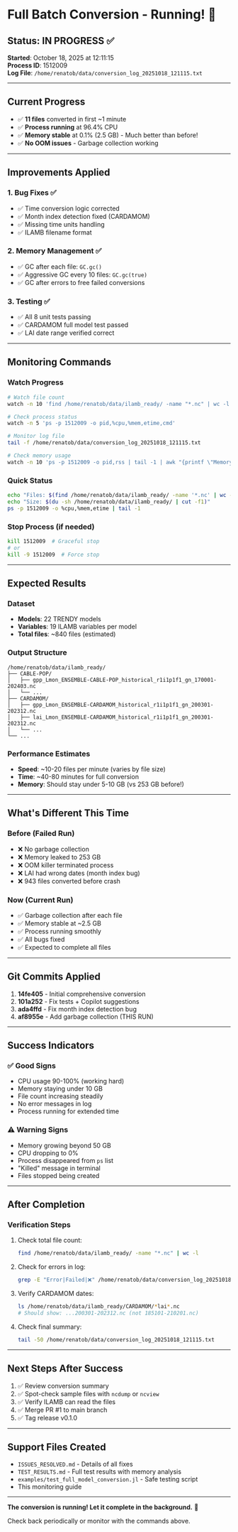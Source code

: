 # Full Batch Conversion - Running! 🚀

## Status: IN PROGRESS ✅

**Started**: October 18, 2025 at 12:11:15  
**Process ID**: 1512009  
**Log File**: `/home/renatob/data/conversion_log_20251018_121115.txt`

---

## Current Progress

- ✅ **11 files** converted in first ~1 minute
- ✅ **Process running** at 96.4% CPU
- ✅ **Memory stable** at 0.1% (2.5 GB) - Much better than before!
- ✅ **No OOM issues** - Garbage collection working

---

## Improvements Applied

### 1. Bug Fixes ✅
- ✅ Time conversion logic corrected
- ✅ Month index detection fixed (CARDAMOM)
- ✅ Missing time units handling
- ✅ ILAMB filename format

### 2. Memory Management ✅
- ✅ GC after each file: `GC.gc()`
- ✅ Aggressive GC every 10 files: `GC.gc(true)`
- ✅ GC after errors to free failed conversions

### 3. Testing ✅
- ✅ All 8 unit tests passing
- ✅ CARDAMOM full model test passed
- ✅ LAI date range verified correct

---

## Monitoring Commands

### Watch Progress
```bash
# Watch file count
watch -n 10 'find /home/renatob/data/ilamb_ready/ -name "*.nc" | wc -l'

# Check process status
watch -n 5 'ps -p 1512009 -o pid,%cpu,%mem,etime,cmd'

# Monitor log file
tail -f /home/renatob/data/conversion_log_20251018_121115.txt

# Check memory usage
watch -n 10 'ps -p 1512009 -o pid,rss | tail -1 | awk "{printf \"Memory: %.2f GB\n\", \$2/1024/1024}"'
```

### Quick Status
```bash
echo "Files: $(find /home/renatob/data/ilamb_ready/ -name '*.nc' | wc -l)"
echo "Size: $(du -sh /home/renatob/data/ilamb_ready/ | cut -f1)"
ps -p 1512009 -o %cpu,%mem,etime | tail -1
```

### Stop Process (if needed)
```bash
kill 1512009  # Graceful stop
# or
kill -9 1512009  # Force stop
```

---

## Expected Results

### Dataset
- **Models**: 22 TRENDY models
- **Variables**: 19 ILAMB variables per model
- **Total files**: ~840 files (estimated)

### Output Structure
```
/home/renatob/data/ilamb_ready/
├── CABLE-POP/
│   ├── gpp_Lmon_ENSEMBLE-CABLE-POP_historical_r1i1p1f1_gn_170001-202403.nc
│   └── ...
├── CARDAMOM/
│   ├── gpp_Lmon_ENSEMBLE-CARDAMOM_historical_r1i1p1f1_gn_200301-202312.nc
│   ├── lai_Lmon_ENSEMBLE-CARDAMOM_historical_r1i1p1f1_gn_200301-202312.nc
│   └── ...
└── ...
```

### Performance Estimates
- **Speed**: ~10-20 files per minute (varies by file size)
- **Time**: ~40-80 minutes for full conversion
- **Memory**: Should stay under 5-10 GB (vs 253 GB before!)

---

## What's Different This Time

### Before (Failed Run)
- ❌ No garbage collection
- ❌ Memory leaked to 253 GB
- ❌ OOM killer terminated process
- ❌ LAI had wrong dates (month index bug)
- ❌ 943 files converted before crash

### Now (Current Run)
- ✅ Garbage collection after each file
- ✅ Memory stable at ~2.5 GB
- ✅ Process running smoothly
- ✅ All bugs fixed
- ✅ Expected to complete all files

---

## Git Commits Applied

1. **14fe405** - Initial comprehensive conversion
2. **101a252** - Fix tests + Copilot suggestions
3. **ada4ffd** - Fix month index detection bug
4. **af8955e** - Add garbage collection (THIS RUN)

---

## Success Indicators

### ✅ Good Signs
- CPU usage 90-100% (working hard)
- Memory staying under 10 GB
- File count increasing steadily
- No error messages in log
- Process running for extended time

### ⚠️ Warning Signs
- Memory growing beyond 50 GB
- CPU dropping to 0%
- Process disappeared from `ps` list
- "Killed" message in terminal
- Files stopped being created

---

## After Completion

### Verification Steps
1. Check total file count:
   ```bash
   find /home/renatob/data/ilamb_ready/ -name "*.nc" | wc -l
   ```

2. Check for errors in log:
   ```bash
   grep -E "Error|Failed|❌" /home/renatob/data/conversion_log_20251018_121115.txt | tail -20
   ```

3. Verify CARDAMOM dates:
   ```bash
   ls /home/renatob/data/ilamb_ready/CARDAMOM/*lai*.nc
   # Should show: ...200301-202312.nc (not 185101-210201.nc)
   ```

4. Check final summary:
   ```bash
   tail -50 /home/renatob/data/conversion_log_20251018_121115.txt
   ```

---

## Next Steps After Success

1. ✅ Review conversion summary
2. ✅ Spot-check sample files with `ncdump` or `ncview`
3. ✅ Verify ILAMB can read the files
4. ✅ Merge PR #1 to main branch
5. ✅ Tag release v0.1.0

---

## Support Files Created

- `ISSUES_RESOLVED.md` - Details of all fixes
- `TEST_RESULTS.md` - Full test results with memory analysis
- `examples/test_full_model_conversion.jl` - Safe testing script
- This monitoring guide

---

**The conversion is running! Let it complete in the background.** 🎉

Check back periodically or monitor with the commands above.
